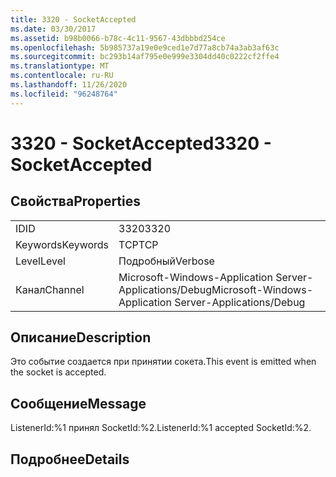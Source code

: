 ```yaml
---
title: 3320 - SocketAccepted
ms.date: 03/30/2017
ms.assetid: b98b0066-b78c-4c11-9567-43dbbbd254ce
ms.openlocfilehash: 5b985737a19e0e9ced1e7d77a8cb74a3ab3af63c
ms.sourcegitcommit: bc293b14af795e0e999e3304dd40c0222cf2ffe4
ms.translationtype: MT
ms.contentlocale: ru-RU
ms.lasthandoff: 11/26/2020
ms.locfileid: "96248764"
---
```

# <a name="3320---socketaccepted"></a><span data-ttu-id="1d481-102">3320 - SocketAccepted</span><span class="sxs-lookup"><span data-stu-id="1d481-102">3320 - SocketAccepted</span></span>

## <a name="properties"></a><span data-ttu-id="1d481-103">Свойства</span><span class="sxs-lookup"><span data-stu-id="1d481-103">Properties</span></span>  
  
|||  
|-|-|  
|<span data-ttu-id="1d481-104">ID</span><span class="sxs-lookup"><span data-stu-id="1d481-104">ID</span></span>|<span data-ttu-id="1d481-105">3320</span><span class="sxs-lookup"><span data-stu-id="1d481-105">3320</span></span>|  
|<span data-ttu-id="1d481-106">Keywords</span><span class="sxs-lookup"><span data-stu-id="1d481-106">Keywords</span></span>|<span data-ttu-id="1d481-107">TCP</span><span class="sxs-lookup"><span data-stu-id="1d481-107">TCP</span></span>|  
|<span data-ttu-id="1d481-108">Level</span><span class="sxs-lookup"><span data-stu-id="1d481-108">Level</span></span>|<span data-ttu-id="1d481-109">Подробный</span><span class="sxs-lookup"><span data-stu-id="1d481-109">Verbose</span></span>|  
|<span data-ttu-id="1d481-110">Канал</span><span class="sxs-lookup"><span data-stu-id="1d481-110">Channel</span></span>|<span data-ttu-id="1d481-111">Microsoft-Windows-Application Server-Applications/Debug</span><span class="sxs-lookup"><span data-stu-id="1d481-111">Microsoft-Windows-Application Server-Applications/Debug</span></span>|  
  
## <a name="description"></a><span data-ttu-id="1d481-112">Описание</span><span class="sxs-lookup"><span data-stu-id="1d481-112">Description</span></span>  

 <span data-ttu-id="1d481-113">Это событие создается при принятии сокета.</span><span class="sxs-lookup"><span data-stu-id="1d481-113">This event is emitted when the socket is accepted.</span></span>  
  
## <a name="message"></a><span data-ttu-id="1d481-114">Сообщение</span><span class="sxs-lookup"><span data-stu-id="1d481-114">Message</span></span>  

 <span data-ttu-id="1d481-115">ListenerId:%1 принял SocketId:%2.</span><span class="sxs-lookup"><span data-stu-id="1d481-115">ListenerId:%1 accepted SocketId:%2.</span></span>  
  
## <a name="details"></a><span data-ttu-id="1d481-116">Подробнее</span><span class="sxs-lookup"><span data-stu-id="1d481-116">Details</span></span>
